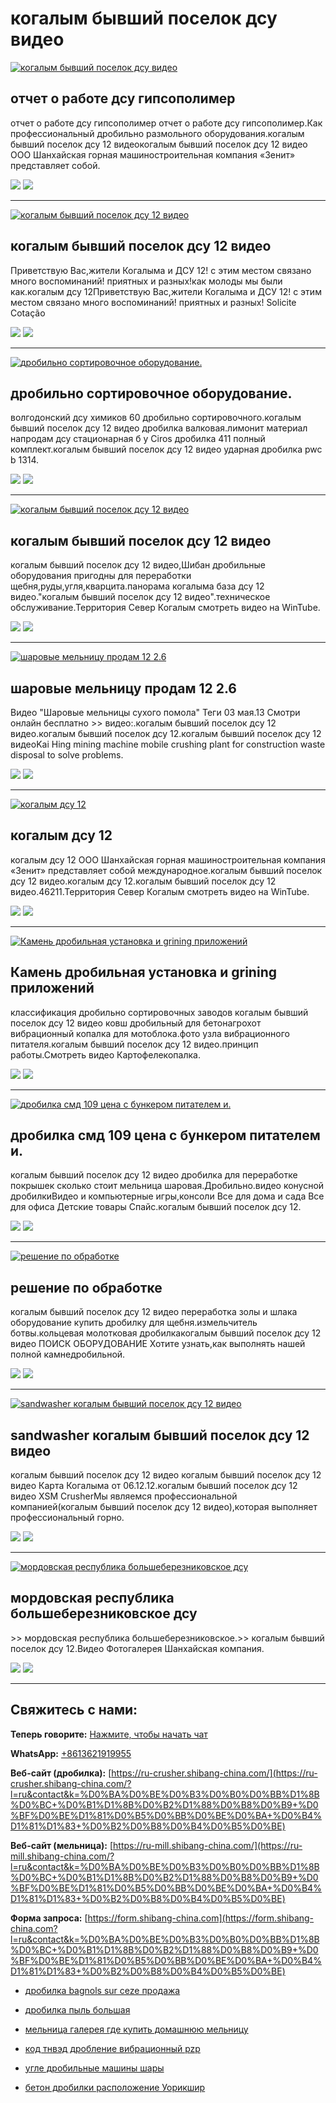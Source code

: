 # когалым бывший поселок дсу видео

<a href="https://swt.shibang-china.com/?l=ru&img&k=%D0%BA%D0%BE%D0%B3%D0%B0%D0%BB%D1%8B%D0%BC+%D0%B1%D1%8B%D0%B2%D1%88%D0%B8%D0%B9+%D0%BF%D0%BE%D1%81%D0%B5%D0%BB%D0%BE%D0%BA+%D0%B4%D1%81%D1%83+%D0%B2%D0%B8%D0%B4%D0%B5%D0%BE" target="_blank">![когалым бывший поселок дсу видео](http://static.shibang-china.com/all-800x300/329.jpg)</a>

## отчет о работе дсу гипсополимер
отчет о работе дсу гипсополимер отчет о работе дсу гипсополимер.Как профессиональный дробильно размольного оборудования.когалым бывший поселок дсу 12 видеокогалым бывший поселок дсу 12 видео ООО Шанхайская горная машиностроительная компания &#171;Зенит&#187; представляет собой.


<a href="https://whatsapp.shibangsoft.com/WhatsApp.php" target="_blank" title="WhatsApp">![](http://static.shibang-china.com/icon/whatsapp.png)</a> <a href="https://swt.shibang-china.com/?l=ru&icon&k=%D0%BA%D0%BE%D0%B3%D0%B0%D0%BB%D1%8B%D0%BC+%D0%B1%D1%8B%D0%B2%D1%88%D0%B8%D0%B9+%D0%BF%D0%BE%D1%81%D0%B5%D0%BB%D0%BE%D0%BA+%D0%B4%D1%81%D1%83+%D0%B2%D0%B8%D0%B4%D0%B5%D0%BE" target="_blank">![](http://static.shibang-china.com/icon/chat-ru.png)</a>

---

<a href="https://swt.shibang-china.com/?l=ru&img&k=%D0%BA%D0%BE%D0%B3%D0%B0%D0%BB%D1%8B%D0%BC+%D0%B1%D1%8B%D0%B2%D1%88%D0%B8%D0%B9+%D0%BF%D0%BE%D1%81%D0%B5%D0%BB%D0%BE%D0%BA+%D0%B4%D1%81%D1%83+%D0%B2%D0%B8%D0%B4%D0%B5%D0%BE" target="_blank">![когалым бывший поселок дсу 12 видео](http://static.shibang-china.com/all-800x300/1394.jpg)</a>

## когалым бывший поселок дсу 12 видео
Приветствую Вас,жители Когалыма и ДСУ 12! с этим местом связано много воспоминаний! приятных и разных!как молоды мы были как.когалым дсу 12Приветствую Вас,жители Когалыма и ДСУ 12! с этим местом связано много воспоминаний! приятных и разных! Solicite Cota&#231;&#227;o


<a href="https://whatsapp.shibangsoft.com/WhatsApp.php" target="_blank" title="WhatsApp">![](http://static.shibang-china.com/icon/whatsapp.png)</a> <a href="https://swt.shibang-china.com/?l=ru&icon&k=%D0%BA%D0%BE%D0%B3%D0%B0%D0%BB%D1%8B%D0%BC+%D0%B1%D1%8B%D0%B2%D1%88%D0%B8%D0%B9+%D0%BF%D0%BE%D1%81%D0%B5%D0%BB%D0%BE%D0%BA+%D0%B4%D1%81%D1%83+%D0%B2%D0%B8%D0%B4%D0%B5%D0%BE" target="_blank">![](http://static.shibang-china.com/icon/chat-ru.png)</a>

---

<a href="https://swt.shibang-china.com/?l=ru&img&k=%D0%BA%D0%BE%D0%B3%D0%B0%D0%BB%D1%8B%D0%BC+%D0%B1%D1%8B%D0%B2%D1%88%D0%B8%D0%B9+%D0%BF%D0%BE%D1%81%D0%B5%D0%BB%D0%BE%D0%BA+%D0%B4%D1%81%D1%83+%D0%B2%D0%B8%D0%B4%D0%B5%D0%BE" target="_blank">![дробильно сортировочное оборудование.](http://static.shibang-china.com/all-800x300/192.jpg)</a>

## дробильно сортировочное оборудование.
волгодонский дсу химиков 60 дробильно сортировочного.когалым бывший поселок дсу 12 видео дробилка валковая.лимонит материал напродам дсу стационарная б у Ciros дробилка 411 полный комплект.когалым бывший поселок дсу 12 видео ударная дробилка pwc b 1314.


<a href="https://whatsapp.shibangsoft.com/WhatsApp.php" target="_blank" title="WhatsApp">![](http://static.shibang-china.com/icon/whatsapp.png)</a> <a href="https://swt.shibang-china.com/?l=ru&icon&k=%D0%BA%D0%BE%D0%B3%D0%B0%D0%BB%D1%8B%D0%BC+%D0%B1%D1%8B%D0%B2%D1%88%D0%B8%D0%B9+%D0%BF%D0%BE%D1%81%D0%B5%D0%BB%D0%BE%D0%BA+%D0%B4%D1%81%D1%83+%D0%B2%D0%B8%D0%B4%D0%B5%D0%BE" target="_blank">![](http://static.shibang-china.com/icon/chat-ru.png)</a>

---

<a href="https://swt.shibang-china.com/?l=ru&img&k=%D0%BA%D0%BE%D0%B3%D0%B0%D0%BB%D1%8B%D0%BC+%D0%B1%D1%8B%D0%B2%D1%88%D0%B8%D0%B9+%D0%BF%D0%BE%D1%81%D0%B5%D0%BB%D0%BE%D0%BA+%D0%B4%D1%81%D1%83+%D0%B2%D0%B8%D0%B4%D0%B5%D0%BE" target="_blank">![когалым бывший поселок дсу 12 видео](http://static.shibang-china.com/all-800x300/974.jpg)</a>

## когалым бывший поселок дсу 12 видео
когалым бывший поселок дсу 12 видео,Шибан дробильные оборудования пригодны для переработки щебня,руды,угля,кварцита.панорама когалыма база дсу 12 видео.&quot;когалым бывший поселок дсу 12 видео&quot;.техническое обслуживание.Территория Север Когалым смотреть видео на WinTube.


<a href="https://whatsapp.shibangsoft.com/WhatsApp.php" target="_blank" title="WhatsApp">![](http://static.shibang-china.com/icon/whatsapp.png)</a> <a href="https://swt.shibang-china.com/?l=ru&icon&k=%D0%BA%D0%BE%D0%B3%D0%B0%D0%BB%D1%8B%D0%BC+%D0%B1%D1%8B%D0%B2%D1%88%D0%B8%D0%B9+%D0%BF%D0%BE%D1%81%D0%B5%D0%BB%D0%BE%D0%BA+%D0%B4%D1%81%D1%83+%D0%B2%D0%B8%D0%B4%D0%B5%D0%BE" target="_blank">![](http://static.shibang-china.com/icon/chat-ru.png)</a>

---

<a href="https://swt.shibang-china.com/?l=ru&img&k=%D0%BA%D0%BE%D0%B3%D0%B0%D0%BB%D1%8B%D0%BC+%D0%B1%D1%8B%D0%B2%D1%88%D0%B8%D0%B9+%D0%BF%D0%BE%D1%81%D0%B5%D0%BB%D0%BE%D0%BA+%D0%B4%D1%81%D1%83+%D0%B2%D0%B8%D0%B4%D0%B5%D0%BE" target="_blank">![шаровые мельницу продам 12 2.6](http://static.shibang-china.com/all-800x300/1514.jpg)</a>

## шаровые мельницу продам 12 2.6
Видео &quot;Шаровые мельницы сухого помола&quot; Теги 03 мая.13 Смотри онлайн бесплатно &gt;&gt; видео:.когалым бывший поселок дсу 12 видео.когалым бывший поселок дсу 12.когалым бывший поселок дсу 12 видеоKai Hing mining machine mobile crushing plant for construction waste disposal to solve problems.


<a href="https://whatsapp.shibangsoft.com/WhatsApp.php" target="_blank" title="WhatsApp">![](http://static.shibang-china.com/icon/whatsapp.png)</a> <a href="https://swt.shibang-china.com/?l=ru&icon&k=%D0%BA%D0%BE%D0%B3%D0%B0%D0%BB%D1%8B%D0%BC+%D0%B1%D1%8B%D0%B2%D1%88%D0%B8%D0%B9+%D0%BF%D0%BE%D1%81%D0%B5%D0%BB%D0%BE%D0%BA+%D0%B4%D1%81%D1%83+%D0%B2%D0%B8%D0%B4%D0%B5%D0%BE" target="_blank">![](http://static.shibang-china.com/icon/chat-ru.png)</a>

---

<a href="https://swt.shibang-china.com/?l=ru&img&k=%D0%BA%D0%BE%D0%B3%D0%B0%D0%BB%D1%8B%D0%BC+%D0%B1%D1%8B%D0%B2%D1%88%D0%B8%D0%B9+%D0%BF%D0%BE%D1%81%D0%B5%D0%BB%D0%BE%D0%BA+%D0%B4%D1%81%D1%83+%D0%B2%D0%B8%D0%B4%D0%B5%D0%BE" target="_blank">![когалым дсу 12](http://static.shibang-china.com/all-800x300/835.jpg)</a>

## когалым дсу 12
когалым дсу 12 ООО Шанхайская горная машиностроительная компания &#171;Зенит&#187; представляет собой международное.когалым бывший поселок дсу 12 видео.когалым дсу 12.когалым бывший поселок дсу 12 видео.46211.Территория Север Когалым смотреть видео на WinTube.


<a href="https://whatsapp.shibangsoft.com/WhatsApp.php" target="_blank" title="WhatsApp">![](http://static.shibang-china.com/icon/whatsapp.png)</a> <a href="https://swt.shibang-china.com/?l=ru&icon&k=%D0%BA%D0%BE%D0%B3%D0%B0%D0%BB%D1%8B%D0%BC+%D0%B1%D1%8B%D0%B2%D1%88%D0%B8%D0%B9+%D0%BF%D0%BE%D1%81%D0%B5%D0%BB%D0%BE%D0%BA+%D0%B4%D1%81%D1%83+%D0%B2%D0%B8%D0%B4%D0%B5%D0%BE" target="_blank">![](http://static.shibang-china.com/icon/chat-ru.png)</a>

---

<a href="https://swt.shibang-china.com/?l=ru&img&k=%D0%BA%D0%BE%D0%B3%D0%B0%D0%BB%D1%8B%D0%BC+%D0%B1%D1%8B%D0%B2%D1%88%D0%B8%D0%B9+%D0%BF%D0%BE%D1%81%D0%B5%D0%BB%D0%BE%D0%BA+%D0%B4%D1%81%D1%83+%D0%B2%D0%B8%D0%B4%D0%B5%D0%BE" target="_blank">![Камень дробильная установка и grining приложений](http://static.shibang-china.com/all-800x300/33.jpg)</a>

## Камень дробильная установка и grining приложений
классификация дробильно сортировочных заводов когалым бывший поселок дсу 12 видео ковш дробильный для бетонагрохот вибрационный копалка для мотоблока.фото узла вибрационного питателя.когалым бывший поселок дсу 12 видео.принцип работы.Смотреть видео Картофелекопалка.


<a href="https://whatsapp.shibangsoft.com/WhatsApp.php" target="_blank" title="WhatsApp">![](http://static.shibang-china.com/icon/whatsapp.png)</a> <a href="https://swt.shibang-china.com/?l=ru&icon&k=%D0%BA%D0%BE%D0%B3%D0%B0%D0%BB%D1%8B%D0%BC+%D0%B1%D1%8B%D0%B2%D1%88%D0%B8%D0%B9+%D0%BF%D0%BE%D1%81%D0%B5%D0%BB%D0%BE%D0%BA+%D0%B4%D1%81%D1%83+%D0%B2%D0%B8%D0%B4%D0%B5%D0%BE" target="_blank">![](http://static.shibang-china.com/icon/chat-ru.png)</a>

---

<a href="https://swt.shibang-china.com/?l=ru&img&k=%D0%BA%D0%BE%D0%B3%D0%B0%D0%BB%D1%8B%D0%BC+%D0%B1%D1%8B%D0%B2%D1%88%D0%B8%D0%B9+%D0%BF%D0%BE%D1%81%D0%B5%D0%BB%D0%BE%D0%BA+%D0%B4%D1%81%D1%83+%D0%B2%D0%B8%D0%B4%D0%B5%D0%BE" target="_blank">![дробилка смд 109 цена с бункером питателем и.](http://static.shibang-china.com/all-800x300/1228.jpg)</a>

## дробилка смд 109 цена с бункером питателем и.
когалым бывший поселок дсу 12 видео дробилка для переработке покрышек сколько стоит мельница шаровая.Дробильно.видео конусной дробилкиВидео и компьютерные игры,консоли Все для дома и сада Все для офиса Детские товары Спайс.когалым бывший поселок дсу 12.


<a href="https://whatsapp.shibangsoft.com/WhatsApp.php" target="_blank" title="WhatsApp">![](http://static.shibang-china.com/icon/whatsapp.png)</a> <a href="https://swt.shibang-china.com/?l=ru&icon&k=%D0%BA%D0%BE%D0%B3%D0%B0%D0%BB%D1%8B%D0%BC+%D0%B1%D1%8B%D0%B2%D1%88%D0%B8%D0%B9+%D0%BF%D0%BE%D1%81%D0%B5%D0%BB%D0%BE%D0%BA+%D0%B4%D1%81%D1%83+%D0%B2%D0%B8%D0%B4%D0%B5%D0%BE" target="_blank">![](http://static.shibang-china.com/icon/chat-ru.png)</a>

---

<a href="https://swt.shibang-china.com/?l=ru&img&k=%D0%BA%D0%BE%D0%B3%D0%B0%D0%BB%D1%8B%D0%BC+%D0%B1%D1%8B%D0%B2%D1%88%D0%B8%D0%B9+%D0%BF%D0%BE%D1%81%D0%B5%D0%BB%D0%BE%D0%BA+%D0%B4%D1%81%D1%83+%D0%B2%D0%B8%D0%B4%D0%B5%D0%BE" target="_blank">![решение по обработке](http://static.shibang-china.com/all-800x300/921.jpg)</a>

## решение по обработке
когалым бывший поселок дсу 12 видео переработка золы и шлака оборудование купить дробилку для щебня.измельчитель ботвы.кольцевая молотковая дробилкакогалым бывший поселок дсу 12 видео ПОИСК ОБОРУДОВАНИЕ Хотите узнать,как выполнять нашей полной камнедробильной.


<a href="https://whatsapp.shibangsoft.com/WhatsApp.php" target="_blank" title="WhatsApp">![](http://static.shibang-china.com/icon/whatsapp.png)</a> <a href="https://swt.shibang-china.com/?l=ru&icon&k=%D0%BA%D0%BE%D0%B3%D0%B0%D0%BB%D1%8B%D0%BC+%D0%B1%D1%8B%D0%B2%D1%88%D0%B8%D0%B9+%D0%BF%D0%BE%D1%81%D0%B5%D0%BB%D0%BE%D0%BA+%D0%B4%D1%81%D1%83+%D0%B2%D0%B8%D0%B4%D0%B5%D0%BE" target="_blank">![](http://static.shibang-china.com/icon/chat-ru.png)</a>

---

<a href="https://swt.shibang-china.com/?l=ru&img&k=%D0%BA%D0%BE%D0%B3%D0%B0%D0%BB%D1%8B%D0%BC+%D0%B1%D1%8B%D0%B2%D1%88%D0%B8%D0%B9+%D0%BF%D0%BE%D1%81%D0%B5%D0%BB%D0%BE%D0%BA+%D0%B4%D1%81%D1%83+%D0%B2%D0%B8%D0%B4%D0%B5%D0%BE" target="_blank">![sandwasher когалым бывший поселок дсу 12 видео](http://static.shibang-china.com/all-800x300/630.jpg)</a>

## sandwasher когалым бывший поселок дсу 12 видео
когалым бывший поселок дсу 12 видео когалым бывший поселок дсу 12 видео Карта Когалыма от 06.12.12.когалым бывший поселок дсу 12 видео XSM CrusherМы являемся профессиональной компанией(когалым бывший поселок дсу 12 видео),которая выполняет профессиональный горно.


<a href="https://whatsapp.shibangsoft.com/WhatsApp.php" target="_blank" title="WhatsApp">![](http://static.shibang-china.com/icon/whatsapp.png)</a> <a href="https://swt.shibang-china.com/?l=ru&icon&k=%D0%BA%D0%BE%D0%B3%D0%B0%D0%BB%D1%8B%D0%BC+%D0%B1%D1%8B%D0%B2%D1%88%D0%B8%D0%B9+%D0%BF%D0%BE%D1%81%D0%B5%D0%BB%D0%BE%D0%BA+%D0%B4%D1%81%D1%83+%D0%B2%D0%B8%D0%B4%D0%B5%D0%BE" target="_blank">![](http://static.shibang-china.com/icon/chat-ru.png)</a>

---

<a href="https://swt.shibang-china.com/?l=ru&img&k=%D0%BA%D0%BE%D0%B3%D0%B0%D0%BB%D1%8B%D0%BC+%D0%B1%D1%8B%D0%B2%D1%88%D0%B8%D0%B9+%D0%BF%D0%BE%D1%81%D0%B5%D0%BB%D0%BE%D0%BA+%D0%B4%D1%81%D1%83+%D0%B2%D0%B8%D0%B4%D0%B5%D0%BE" target="_blank">![мордовская республика большеберезниковское дсу](http://static.shibang-china.com/all-800x300/420.jpg)</a>

## мордовская республика большеберезниковское дсу
&gt;&gt; мордовская республика большеберезниковское.&gt;&gt; когалым бывший поселок дсу 12.Видео Фотогалерея Шанхайская компания.

<a href="https://whatsapp.shibangsoft.com/WhatsApp.php" target="_blank" title="WhatsApp">![](http://static.shibang-china.com/icon/whatsapp.png)</a> <a href="https://swt.shibang-china.com/?l=ru&icon&k=%D0%BA%D0%BE%D0%B3%D0%B0%D0%BB%D1%8B%D0%BC+%D0%B1%D1%8B%D0%B2%D1%88%D0%B8%D0%B9+%D0%BF%D0%BE%D1%81%D0%B5%D0%BB%D0%BE%D0%BA+%D0%B4%D1%81%D1%83+%D0%B2%D0%B8%D0%B4%D0%B5%D0%BE" target="_blank">![](http://static.shibang-china.com/icon/chat-ru.png)</a>

---
## Свяжитесь с нами:

**Теперь говорите:** [Нажмите, чтобы начать чат](https://swt.shibang-china.com?l=ru&contact&k=%D0%BA%D0%BE%D0%B3%D0%B0%D0%BB%D1%8B%D0%BC+%D0%B1%D1%8B%D0%B2%D1%88%D0%B8%D0%B9+%D0%BF%D0%BE%D1%81%D0%B5%D0%BB%D0%BE%D0%BA+%D0%B4%D1%81%D1%83+%D0%B2%D0%B8%D0%B4%D0%B5%D0%BE)

**WhatsApp:**  [+8613621919955](https://whatsapp.shibangsoft.com/WhatsApp.php)

**Веб-сайт (дробилка):** [https://ru-crusher.shibang-china.com/](https://ru-crusher.shibang-china.com/?l=ru&contact&k=%D0%BA%D0%BE%D0%B3%D0%B0%D0%BB%D1%8B%D0%BC+%D0%B1%D1%8B%D0%B2%D1%88%D0%B8%D0%B9+%D0%BF%D0%BE%D1%81%D0%B5%D0%BB%D0%BE%D0%BA+%D0%B4%D1%81%D1%83+%D0%B2%D0%B8%D0%B4%D0%B5%D0%BE)

**Веб-сайт (мельница):** [https://ru-mill.shibang-china.com/](https://ru-mill.shibang-china.com/?l=ru&contact&k=%D0%BA%D0%BE%D0%B3%D0%B0%D0%BB%D1%8B%D0%BC+%D0%B1%D1%8B%D0%B2%D1%88%D0%B8%D0%B9+%D0%BF%D0%BE%D1%81%D0%B5%D0%BB%D0%BE%D0%BA+%D0%B4%D1%81%D1%83+%D0%B2%D0%B8%D0%B4%D0%B5%D0%BE)

**Форма запроса:** [https://form.shibang-china.com](https://form.shibang-china.com?l=ru&contact&k=%D0%BA%D0%BE%D0%B3%D0%B0%D0%BB%D1%8B%D0%BC+%D0%B1%D1%8B%D0%B2%D1%88%D0%B8%D0%B9+%D0%BF%D0%BE%D1%81%D0%B5%D0%BB%D0%BE%D0%BA+%D0%B4%D1%81%D1%83+%D0%B2%D0%B8%D0%B4%D0%B5%D0%BE)

* [дробилка bagnols sur ceze продажа](../117/%D0%B4%D1%80%D0%BE%D0%B1%D0%B8%D0%BB%D0%BA%D0%B0%20bagnols%20sur%20ceze%20%D0%BF%D1%80%D0%BE%D0%B4%D0%B0%D0%B6%D0%B0.md)

* [дробилка пыль большая](../116/%D0%B4%D1%80%D0%BE%D0%B1%D0%B8%D0%BB%D0%BA%D0%B0%20%D0%BF%D1%8B%D0%BB%D1%8C%20%D0%B1%D0%BE%D0%BB%D1%8C%D1%88%D0%B0%D1%8F.md)

* [мельница галерея где купить домашнюю мельницу](../110/%D0%BC%D0%B5%D0%BB%D1%8C%D0%BD%D0%B8%D1%86%D0%B0%20%D0%B3%D0%B0%D0%BB%D0%B5%D1%80%D0%B5%D1%8F%20%D0%B3%D0%B4%D0%B5%20%D0%BA%D1%83%D0%BF%D0%B8%D1%82%D1%8C%20%D0%B4%D0%BE%D0%BC%D0%B0%D1%88%D0%BD%D1%8E%D1%8E%20%D0%BC%D0%B5%D0%BB%D1%8C%D0%BD%D0%B8%D1%86%D1%83.md)

* [код тнвэд дробление вибрационный pzp](../107/%D0%BA%D0%BE%D0%B4%20%D1%82%D0%BD%D0%B2%D1%8D%D0%B4%20%D0%B4%D1%80%D0%BE%D0%B1%D0%BB%D0%B5%D0%BD%D0%B8%D0%B5%20%D0%B2%D0%B8%D0%B1%D1%80%D0%B0%D1%86%D0%B8%D0%BE%D0%BD%D0%BD%D1%8B%D0%B9%20pzp.md)

* [угле дробильные машины шары](../106/%D1%83%D0%B3%D0%BB%D0%B5%20%D0%B4%D1%80%D0%BE%D0%B1%D0%B8%D0%BB%D1%8C%D0%BD%D1%8B%D0%B5%20%D0%BC%D0%B0%D1%88%D0%B8%D0%BD%D1%8B%20%D1%88%D0%B0%D1%80%D1%8B.md)

* [бетон дробилки расположение Уорикшир](../112/%D0%B1%D0%B5%D1%82%D0%BE%D0%BD%20%D0%B4%D1%80%D0%BE%D0%B1%D0%B8%D0%BB%D0%BA%D0%B8%20%D1%80%D0%B0%D1%81%D0%BF%D0%BE%D0%BB%D0%BE%D0%B6%D0%B5%D0%BD%D0%B8%D0%B5%20%D0%A3%D0%BE%D1%80%D0%B8%D0%BA%D1%88%D0%B8%D1%80.md)